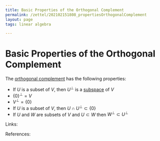 ```yaml
---
title: Basic Properties of the Orthogonal Complement
permalink: /zettel/202102151808_propertiesOrthogonalComplement
layout: page
tags: linear algebra

---
```

# Basic Properties of the Orthogonal Complement

The [orthogonal complement](202102151112_orthogonalComplementDefinition) has the following properties:
- If $U$ is a subset of $V$, then $U^{\bot}$ is a [subspace](202102061429_subspaceDefinition) of $V$
- $\{ 0 \}^{\bot} = V$
- $V^{\bot} = \{ 0 \}$
- If $U$ is a subset of $V$, then $U \cap U^{\bot} \subset \{ 0 \}$ 
- If $U$ and $W$ are subsets of $V$ and $U \subset W$ then $W^{\bot} \subset U^{\bot}$

Links: 

References: 

